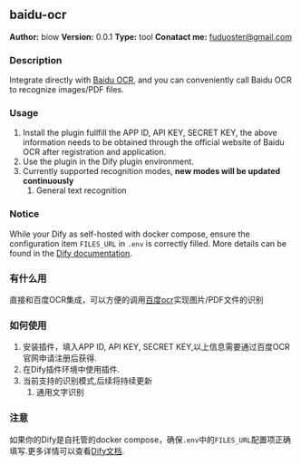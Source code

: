 ## baidu-ocr

**Author:** biow
**Version:** 0.0.1
**Type:** tool
**Conatact me:** fuduoster@gmail.com

### Description
Integrate directly with [Baidu OCR](https://cloud.baidu.com/doc/OCR/s/Ek3h7xypm), and you can conveniently call Baidu OCR to recognize images/PDF files.

### Usage
1. Install the plugin fullfill the APP ID, API KEY, SECRET KEY, the above information needs to be obtained through the official website of Baidu OCR after registration and application.
2. Use the plugin in the Dify plugin environment.
3. Currently supported recognition modes, **new modes will be updated continuously**
   1. General text recognition

### Notice
While your Dify as self-hosted with docker compose, ensure the configuration item `FILES_URL` in `.env` is correctly filled. More details can be found in the [Dify documentation](https://docs.dify.ai/en/getting-started/install-self-hosted/environments#files-url).

### 有什么用
直接和百度OCR集成，可以方便的调用[百度ocr](https://cloud.baidu.com/doc/OCR/s/Ek3h7xypm)实现图片/PDF文件的识别

### 如何使用
1. 安装插件，填入APP ID, API KEY, SECRET KEY,以上信息需要通过百度OCR官网申请注册后获得.
2. 在Dify插件环境中使用插件.
3. 当前支持的识别模式,后续将持续更新
   1. 通用文字识别

### 注意
如果你的Dify是自托管的docker compose，确保`.env`中的`FILES_URL`配置项正确填写.更多详情可以查看[Dify文档](https://docs.dify.ai/en/getting-started/install-self-hosted/environments#files-url).